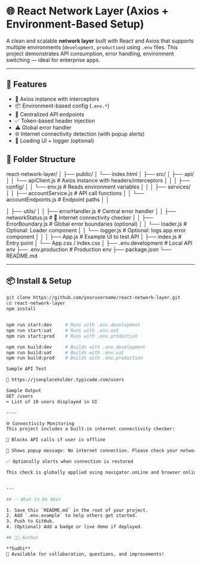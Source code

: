 # 🌐 React Network Layer (Axios + Environment-Based Setup)

A clean and scalable **network layer** built with React and Axios that supports multiple environments (`development`, `production`) using `.env` files. This project demonstrates API consumption, error handling, environment switching — ideal for enterprise apps.

---

## 🚀 Features

- 🔧 Axios instance with interceptors
- 📦 Environment-based config (`.env.*`)
- 📂 Centralized API endpoints
- ✅ Token-based header injection
- ⚠️ Global error handler
- 🌐 Internet connectivity detection (with popup alerts)
- 🔄 Loading UI + logger (optional)


## 📁 Folder Structure

react-network-layer/
│
├── public/
│ └── index.html
│
├── src/
│ ├── api/
│ │ └── apiClient.js # Axios instance with headers/interceptors
│ │
│ ├── config/
│ │ └── env.js # Reads environment variables
│ │
│ ├── services/
│ │ ├── accountService.js # API call functions
│ │ └── accountEndpoints.js # Endpoint paths
│ │

│ ├── utils/
│ │ ├── errorHandler.js # Central error handler
│ │ ├── networkStatus.js # 🔌 Internet connectivity checker
│ │ ├── ErrorBoundary.js # Global error boundaries (optional)
│ │ └── loader.js # Optional: Loader component
│ │ └── logger.js # Optional: logs app error component
│ │
│ ├── App.js # Example UI to test API
│ ├── index.js # Entry point
│ └── App.css / index.css
│
├── .env.development # Local API env
├── .env.production # Production env
├── package.json
└── README.md


---

## 📦 Install & Setup

```bash
git clone https://github.com/yourusername/react-network-layer.git
cd react-network-layer
npm install


npm run start:dev     # Runs with .env.development
npm run start:uat     # Runs with .env.uat
npm run start:prod    # Runs with .env.production

npm run build:dev     # Builds with .env.development
npm run build:uat     # Builds with .env.uat
npm run build:prod    # Builds with .env.production

Sample API Test

🔗 https://jsonplaceholder.typicode.com/users

Sample Output
GET /users
➡️ List of 10 users displayed in UI

----

🌐 Connectivity Monitoring
This project includes a built-in internet connectivity checker:

🛑 Blocks API calls if user is offline

🔔 Shows popup message: No internet connection. Please check your network.

✅ Optionally alerts when connection is restored

This check is globally applied using navigator.onLine and browser online/offline events.


---

## ✅ What to Do Next

1. Save this `README.md` in the root of your project.
2. Add `.env.example` to help others get started.
3. Push to GitHub.
4. (Optional) Add a badge or live demo if deployed.

## 👨‍💻 Author

**Sudhi**  
💬 Available for collaboration, questions, and improvements!